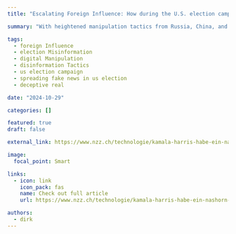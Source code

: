 ```yaml
---
title: "Escalating Foreign Influence: How during the U.S. election campaign Russia, China, and Iran, create a surge of misleading narratives seeks to distort perceptions of key political figures"

summary: "With heightened manipulation tactics from Russia, China, and Iran on the occasion of the U.S. elections, a surge of misleading narratives seeks to distort perceptions of key political figures. Philipp Lorenz-Spreen, junior research group leader at SynoSys, delves into how these efforts exploit digital platforms to shape public opinion on a global scale. Emphasizing the need for resilience against foreign interference, he discusses the sophisticated, evolving techniques that make misinformation a pressing scientific and societal challenge"

tags:
  - foreign Influence
  - election Misinformation
  - digital Manipulation
  - disinformation Tactics
  - us election campaign
  - spreading fake news in us election
  - deceptive real

date: "2024-10-29"

categories: []

featured: true
draft: false

external_link: https://www.nzz.ch/technologie/kamala-harris-habe-ein-nashorn-erschossen-und-eine-jugendliche-umgefahren-russland-china-und-iran-streuen-vor-den-us-wahlen-neue-luegen-ld.1854473

image:
  focal_point: Smart

links:
  - icon: link
    icon_pack: fas
    name: Check out full article
    url: https://www.nzz.ch/technologie/kamala-harris-habe-ein-nashorn-erschossen-und-eine-jugendliche-umgefahren-russland-china-und-iran-streuen-vor-den-us-wahlen-neue-luegen-ld.1854473

authors:
  - dirk
---
```

